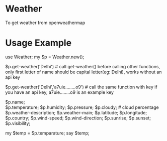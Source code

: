 # Weather
To get weather from openweathermap

# Usage Example

use Weather;
my $p = Weather.new();

$p.get-weather('Delhi') # call get-weather() before calling other functions, only first letter of name should be capital letter(eg: Delhi), works without an api key

$p.get-weather('Delhi','a7uie........o9')  # call the same function with key if you have an api key, a7uie........o9 is an example key

$p.name;   
$p.temperature;
$p.humidity;
$p.pressure;
$p.cloudy;     # cloud percentage
$p.weather-description;
$p.weather-main;
$p.latitude;
$p.longitude;
$p.country;
$p.wind-speed;
$p.wind-direction;
$p.sunrise;
$p.sunset;
$p.visibility;  

my $temp = $p.temparature;
say $temp;
